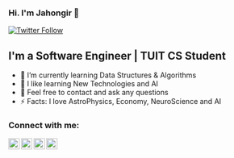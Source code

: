 ### Hi. I'm Jahongir 👋

[![Twitter Follow](https://img.shields.io/twitter/follow/JahongirHamido?color=1DA1F2&logo=twitter&style=for-the-badge)](https://twitter.com/JahongirHamido)

## I'm a Software Engineer | TUIT CS Student

- 🔭 I’m currently learning Data Structures & Algorithms 
- 🌱 I like learning New Technologies and AI
- 💬 Feel free to contact and ask any questions
- ⚡ Facts: I love AstroPhysics, Economy, NeuroScience and AI 

### Connect with me:

[<img align="left" alt="twitter | Twitter" width="22px" target="_blank" src="https://cdn.jsdelivr.net/npm/simple-icons@v3/icons/twitter.svg" />](https://twitter.com/JahongirHamido)
[<img align="left" alt="linkedin | LinkedIn" width="22px" target="_blank" src="https://cdn.jsdelivr.net/npm/simple-icons@v3/icons/linkedin.svg" />](https://linkedin.com/in/jahongir-hamidov-35a38b1a0)
[<img align="left" alt="instagram | Instagram" width="22px" target="_blank" src="https://cdn.jsdelivr.net/npm/simple-icons@v3/icons/instagram.svg" />](https://instagram.com/jakhongir_hamidov)
[<img align="left" alt="facebook | Instagram" width="22px" target="_blank" src="https://cdn.jsdelivr.net/npm/simple-icons@v3/icons/facebook.svg" />](https://www.facebook.com/jahongir.hamidov.10/)

